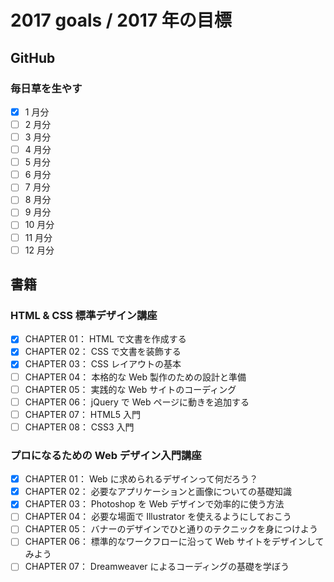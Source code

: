 # 2017 goals / 2017 年の目標
## GitHub
### 毎日草を生やす
- [x] 1 月分
- [ ] 2 月分
- [ ] 3 月分
- [ ] 4 月分
- [ ] 5 月分
- [ ] 6 月分
- [ ] 7 月分
- [ ] 8 月分
- [ ] 9 月分
- [ ] 10 月分
- [ ] 11 月分
- [ ] 12 月分

## 書籍
### HTML & CSS 標準デザイン講座
- [x] CHAPTER 01： HTML で文書を作成する
- [x] CHAPTER 02： CSS で文書を装飾する
- [x] CHAPTER 03： CSS レイアウトの基本
- [ ] CHAPTER 04： 本格的な Web 製作のための設計と準備
- [ ] CHAPTER 05： 実践的な Web サイトのコーディング
- [ ] CHAPTER 06： jQuery で Web ページに動きを追加する
- [ ] CHAPTER 07： HTML5 入門
- [ ] CHAPTER 08： CSS3 入門

### プロになるための Web デザイン入門講座
- [x] CHAPTER 01： Web に求められるデザインって何だろう？
- [x] CHAPTER 02： 必要なアプリケーションと画像についての基礎知識
- [x] CHAPTER 03： Photoshop を Web デザインで効率的に使う方法
- [ ] CHAPTER 04： 必要な場面で Illustrator を使えるようにしておこう
- [ ] CHAPTER 05： バナーのデザインでひと通りのテクニックを身につけよう
- [ ] CHAPTER 06： 標準的なワークフローに沿って Web サイトをデザインしてみよう
- [ ] CHAPTER 07： Dreamweaver によるコーディングの基礎を学ぼう
